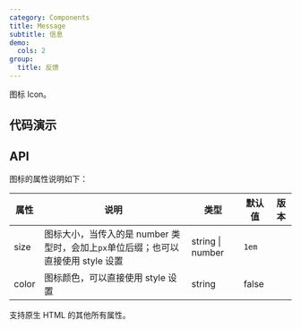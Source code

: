 ```yaml
---
category: Components
title: Message
subtitle: 信息
demo:
  cols: 2
group:
  title: 反馈
---
```


图标 Icon。

## 代码演示

<!-- prettier-ignore -->
<code src="./demo/basic.tsx"></code>

## API

图标的属性说明如下：

| 属性  | 说明                                                                              | 类型             | 默认值 | 版本 |
| ----- | --------------------------------------------------------------------------------- | ---------------- | ------ | ---- |
| size  | 图标大小，当传入的是 number 类型时，会加上`px`单位后缀；也可以直接使用 style 设置 | string \| number | `1em`  |      |
| color | 图标颜色，可以直接使用 style 设置                                                 | string           | false  |      |

支持原生 HTML 的其他所有属性。
